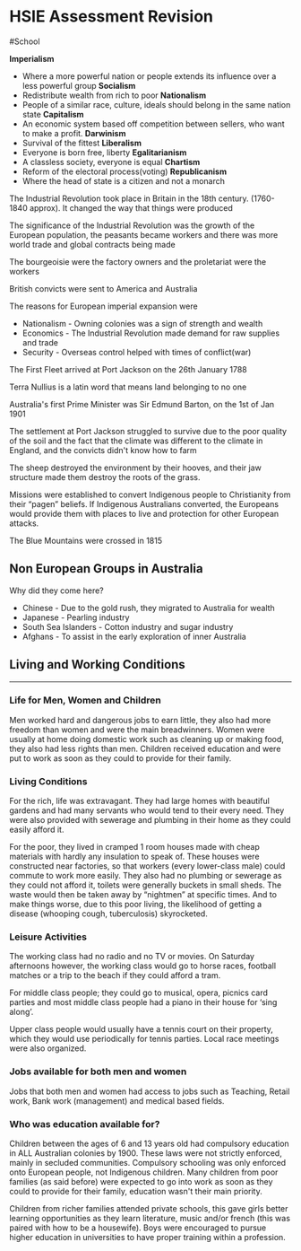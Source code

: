 # HSIE Assessment Revision
#School 

**Imperialism**
- Where a more powerful nation or people extends its influence over a less powerful group
**Socialism**
- Redistribute wealth from rich to poor
**Nationalism**
- People of a similar race, culture, ideals should belong in the same nation state
**Capitalism**
- An economic system based off competition between sellers, who want to make a profit.
**Darwinism**
- Survival of the fittest
**Liberalism**
- Everyone is born free, liberty
**Egalitarianism**
- A classless society, everyone is equal
**Chartism**
- Reform of the electoral process(voting)
**Republicanism**
- Where the head of state is a citizen and not a monarch

The Industrial Revolution took place in Britain in the 18th century. (1760-1840 approx). It changed the way that things were produced

The significance of the Industrial Revolution was the growth of the European population, the peasants became workers and there was more world trade and global contracts being made

The bourgeoisie were the factory owners and the proletariat were the workers

British convicts were sent to America and Australia

The reasons for European imperial expansion were
- Nationalism - Owning colonies was a sign of strength and wealth
- Economics - The Industrial Revolution made demand for raw supplies and trade
- Security - Overseas control helped with times of conflict(war)

The First Fleet arrived at Port Jackson on the 26th January 1788

Terra Nullius is a latin word that means land belonging to no one

Australia's first Prime Minister was Sir Edmund Barton, on the 1st of Jan 1901

The settlement at Port Jackson struggled to survive due to the poor quality of the soil and the fact that the climate was different to the climate in England, and the convicts didn't know how to farm

The sheep destroyed the environment by their hooves, and their jaw structure made them destroy the roots of the grass.

Missions were established to convert Indigenous people to Christianity from their “pagen” beliefs. If Indigenous Australians converted, the Europeans would provide them with places to live and protection for other European attacks.

The Blue Mountains were crossed in 1815

## Non European Groups in Australia
Why did they come here?
- Chinese - Due to the gold rush, they migrated to Australia for wealth
- Japanese - Pearling industry
- South Sea Islanders - Cotton industry and sugar industry
- Afghans - To assist in the early exploration of inner Australia

## Living and Working Conditions
---
### Life for Men, Women and Children
Men worked hard and dangerous jobs to earn little, they also had more freedom than women and were the main breadwinners. Women were usually at home doing domestic work such as cleaning up or making food, they also had less rights than men. Children received education and were put to work as soon as they could to provide for their family.

### Living Conditions
For the rich, life was extravagant. They had large homes with beautiful gardens and had many servants who would tend to their every need. They were also provided with sewerage and plumbing in their home as they could easily afford it.

For the poor, they lived in cramped 1 room houses made with cheap materials with hardly any insulation to speak of. These houses were constructed near factories, so that workers (every lower-class male) could commute to work more easily. They also had no plumbing or sewerage as they could not afford it, toilets were generally buckets in small sheds. The waste would then be taken away by “nightmen” at specific times. And to make things worse, due to this poor living, the likelihood of getting a disease (whooping cough, tuberculosis) skyrocketed.

### Leisure Activities
The working class had no radio and no TV or movies. On Saturday afternoons however, the working class would go to horse races, football matches or a trip to the beach if they could afford a tram.

For middle class people; they could go to musical, opera, picnics card parties and most middle class people had a piano in their house for ‘sing along’.

Upper class people would usually have a tennis court on their property, which they would use periodically for tennis parties. Local race meetings were also organized.

### Jobs available for both men and women
Jobs that both men and women had access to jobs such as Teaching, Retail work, Bank work (management) and medical based fields.

### Who was education available for?
Children between the ages of 6 and 13 years old had compulsory education in ALL Australian colonies by 1900. These laws were not strictly enforced, mainly in secluded communities. Compulsory schooling was only enforced onto European people, not Indigenous children. Many children from poor families (as said before) were expected to go into work as soon as they could to provide for their family, education wasn't their main priority.

Children from richer families attended private schools, this gave girls better learning opportunities as they learn literature, music and/or french (this was paired with how to be a housewife). Boys were encouraged to pursue higher education in universities to have proper training within a profession.